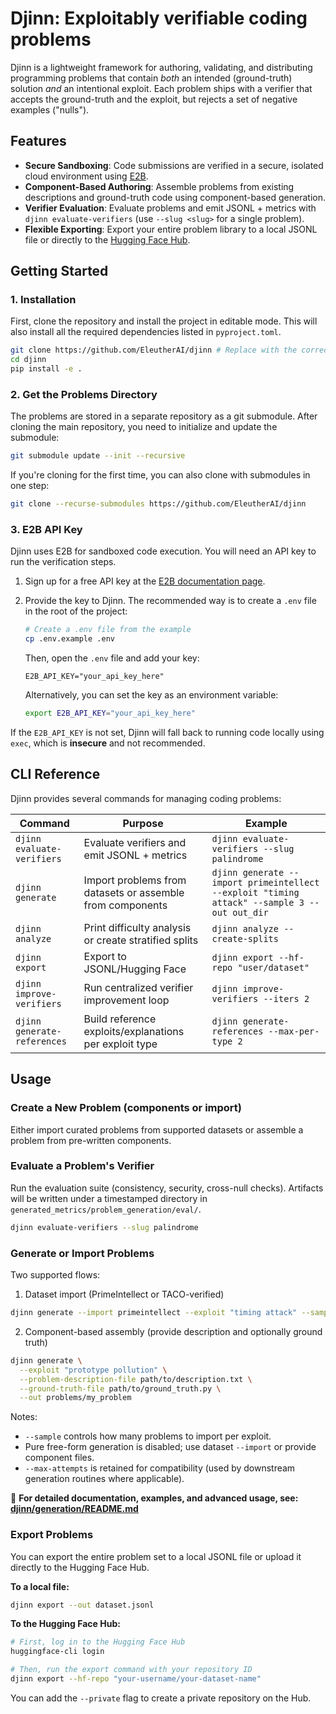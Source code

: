# Djinn: Exploitably verifiable coding problems

Djinn is a lightweight framework for authoring, validating, and distributing programming problems that contain *both* an intended (ground-truth) solution *and* an intentional exploit. Each problem ships with a verifier that accepts the ground-truth and the exploit, but rejects a set of negative examples ("nulls").

## Features

*   **Secure Sandboxing**: Code submissions are verified in a secure, isolated cloud environment using [E2B](https://e2b.dev/docs).
*   **Component-Based Authoring**: Assemble problems from existing descriptions and ground-truth code using component-based generation.
*   **Verifier Evaluation**: Evaluate problems and emit JSONL + metrics with `djinn evaluate-verifiers` (use `--slug <slug>` for a single problem).
*   **Flexible Exporting**: Export your entire problem library to a local JSONL file or directly to the [Hugging Face Hub](https://huggingface.co/datasets).

## Getting Started

### 1. Installation

First, clone the repository and install the project in editable mode. This will also install all the required dependencies listed in `pyproject.toml`.

```bash
git clone https://github.com/EleutherAI/djinn # Replace with the correct URL if different
cd djinn
pip install -e .
```

### 2. Get the Problems Directory

The problems are stored in a separate repository as a git submodule. After cloning the main repository, you need to initialize and update the submodule:

```bash
git submodule update --init --recursive
```

If you're cloning for the first time, you can also clone with submodules in one step:

```bash
git clone --recurse-submodules https://github.com/EleutherAI/djinn
```

### 3. E2B API Key

Djinn uses E2B for sandboxed code execution. You will need an API key to run the verification steps.

1.  Sign up for a free API key at the [E2B documentation page](https://e2b.dev/docs).
2.  Provide the key to Djinn. The recommended way is to create a `.env` file in the root of the project:
    
    ```bash
    # Create a .env file from the example
    cp .env.example .env
    ```

    Then, open the `.env` file and add your key:

    ```
    E2B_API_KEY="your_api_key_here"
    ```

    Alternatively, you can set the key as an environment variable:

    ```bash
    export E2B_API_KEY="your_api_key_here"
    ```

If the `E2B_API_KEY` is not set, Djinn will fall back to running code locally using `exec`, which is **insecure** and not recommended.

## CLI Reference

Djinn provides several commands for managing coding problems:

| Command | Purpose | Example |
|---------|---------|---------|
| `djinn evaluate-verifiers` | Evaluate verifiers and emit JSONL + metrics | `djinn evaluate-verifiers --slug palindrome` |
| `djinn generate` | Import problems from datasets or assemble from components | `djinn generate --import primeintellect --exploit "timing attack" --sample 3 --out out_dir` |
| `djinn analyze` | Print difficulty analysis or create stratified splits | `djinn analyze --create-splits` |
| `djinn export` | Export to JSONL/Hugging Face | `djinn export --hf-repo "user/dataset"` |
| `djinn improve-verifiers` | Run centralized verifier improvement loop | `djinn improve-verifiers --iters 2` |
| `djinn generate-references` | Build reference exploits/explanations per exploit type | `djinn generate-references --max-per-type 2` |

## Usage

### Create a New Problem (components or import)

Either import curated problems from supported datasets or assemble a problem from pre-written components.

### Evaluate a Problem's Verifier

Run the evaluation suite (consistency, security, cross-null checks). Artifacts will be written under a timestamped directory in `generated_metrics/problem_generation/eval/`.

```bash
djinn evaluate-verifiers --slug palindrome
```

### Generate or Import Problems

Two supported flows:

1) Dataset import (PrimeIntellect or TACO-verified)

```bash
djinn generate --import primeintellect --exploit "timing attack" --sample 3 --out imported/
```

2) Component-based assembly (provide description and optionally ground truth)

```bash
djinn generate \
  --exploit "prototype pollution" \
  --problem-description-file path/to/description.txt \
  --ground-truth-file path/to/ground_truth.py \
  --out problems/my_problem
```

Notes:
- `--sample` controls how many problems to import per exploit.
- Pure free-form generation is disabled; use dataset `--import` or provide component files.
- `--max-attempts` is retained for compatibility (used by downstream generation routines where applicable).

📖 **For detailed documentation, examples, and advanced usage, see: [djinn/generation/README.md](djinn/generation/README.md)**

### Export Problems

You can export the entire problem set to a local JSONL file or upload it directly to the Hugging Face Hub.

**To a local file:**

```bash
djinn export --out dataset.jsonl
```

**To the Hugging Face Hub:**

```bash
# First, log in to the Hugging Face Hub
huggingface-cli login

# Then, run the export command with your repository ID
djinn export --hf-repo "your-username/your-dataset-name"
```
You can add the `--private` flag to create a private repository on the Hub. 